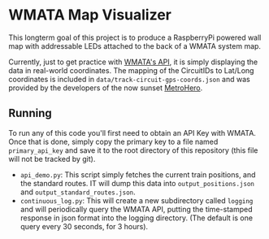 # WMATA Map Visualizer
This longterm goal of this project is to produce a RaspberryPi powered wall map with addressable LEDs attached to the back of a WMATA system map.

Currently, just to get practice with [WMATA's API](https://developer.wmata.com/), it is simply displaying the data in real-world coordinates.  The mapping of the CircuitIDs to Lat/Long coordinates is included in `data/track-circuit-gps-coords.json` and was provided by the developers of the now sunset [MetroHero](https://github.com/jamespizzurro/metrohero-server).

## Running
To run any of this code you'll first need to obtain an API Key with WMATA.  Once that is done, simply copy the primary key to a file named `primary_api_key` and save it to the root directory of this repository (this file will not be tracked by git).

- `api_demo.py`: This script simply fetches the current train positions, and the standard routes.  IT will dump this data into `output_positions.json` and `output_standard_routes.json`.
- `continuous_log.py`: This will create a new subdirectory called `logging` and will periodically query the WMATA API, putting the time-stamped response in json format into the logging directory.  (The default is one query every 30 seconds, for 3 hours).